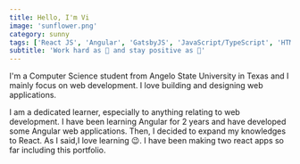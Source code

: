```yaml
---
title: Hello, I'm Vi
image: 'sunflower.png'
category: sunny
tags: ['React JS', 'Angular', 'GatsbyJS', 'JavaScript/TypeScript', 'HTML5', 'CSS/SCSS', 'Bootstrap', 'REST APIs', 'GraphQL']
subtitle: 'Work hard as 🐝 and stay positive as 🌻'
---
```


I'm a Computer Science student from Angelo State University in Texas and I mainly focus on web development. I love building and designing web applications.

I am a dedicated learner, especially to anything relating to web development. I have been learning Angular for 2 years and have developed some Angular web applications. Then, I decided to expand my knowledges to React. As I said,I love learning 😉. I have been making two react apps so far including this portfolio.
